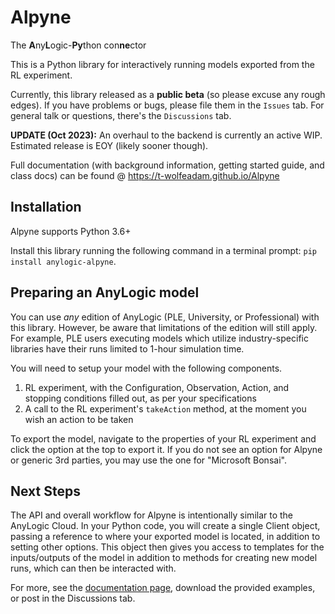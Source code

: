 # Alpyne

The **A**ny**L**ogic-**Py**thon con**ne**ctor

This is a Python library for interactively running models exported from the RL experiment. 

Currently, this library released as a **public beta** (so please excuse any rough edges). If you have problems or bugs, please file them in the `Issues` tab. For general talk or questions, there's the `Discussions` tab.

**UPDATE (Oct 2023):** An overhaul to the backend is currently an active WIP. Estimated release is EOY (likely sooner though).

Full documentation (with background information, getting started guide, and class docs) can be found @ https://t-wolfeadam.github.io/Alpyne

Installation
------------
Alpyne supports Python 3.6+

Install this library running the following command in a terminal prompt: ``pip install anylogic-alpyne``.

Preparing an AnyLogic model
---------------------------
You can use *any* edition of AnyLogic (PLE, University, or Professional) with this library. However, be aware that limitations of the edition will still apply. For example, PLE users executing models which utilize industry-specific libraries have their runs limited to 1-hour simulation time. 

You will need to setup your model with the following components.

1. RL experiment, with the Configuration, Observation, Action, and stopping conditions filled out, as per your specifications
2. A call to the RL experiment's ``takeAction`` method, at the moment you wish an action to be taken

To export the model, navigate to the properties of your RL experiment and click the option at the top to export it. If you do not see an option for Alpyne or generic 3rd parties, you may use the one for "Microsoft Bonsai".

Next Steps
----------
The API and overall workflow for Alpyne is intentionally similar to the AnyLogic Cloud. In your Python code, you will create a single Client object, passing a reference to where your exported model is located, in addition to setting other options. This object then gives you access to templates for the inputs/outputs of the model in addition to methods for creating new model runs, which can then be interacted with.

For more, see the [documentation page](https://t-wolfeadam.github.io/Alpyne), download the provided examples, or post in the Discussions tab.
